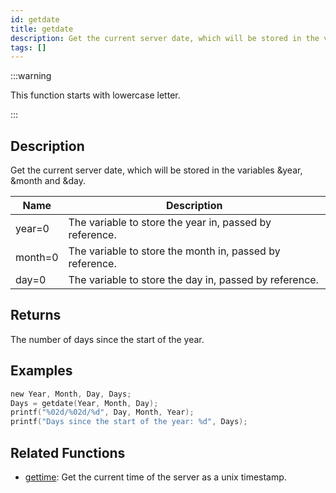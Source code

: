 ```yaml
---
id: getdate
title: getdate
description: Get the current server date, which will be stored in the variables &year, &month and &day.
tags: []
---
```


:::warning

This function starts with lowercase letter.

:::

## Description

Get the current server date, which will be stored in the variables &year, &month and &day.

| Name    | Description                                              |
| ------- | -------------------------------------------------------- |
| year=0  | The variable to store the year in, passed by reference.  |
| month=0 | The variable to store the month in, passed by reference. |
| day=0   | The variable to store the day in, passed by reference.   |

## Returns

The number of days since the start of the year.

## Examples

```c
new Year, Month, Day, Days;
Days = getdate(Year, Month, Day);
printf("%02d/%02d/%d", Day, Month, Year);
printf("Days since the start of the year: %d", Days);
```

## Related Functions

- [gettime](gettime): Get the current time of the server as a unix timestamp.
